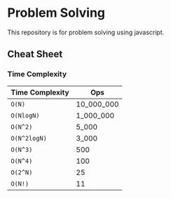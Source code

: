 # Problem Solving

This repository is for problem solving using javascript.

## Cheat Sheet

### Time Complexity

| Time Complexity | Ops        |
| --------------- | ---------- |
| `O(N)`          | 10_000_000 |
| `O(NlogN)`      | 1_000_000  |
| `O(N^2)`        | 5_000      |
| `O(N^2logN)`    | 3_000      |
| `O(N^3)`        | 500        |
| `O(N^4)`        | 100        |
| `O(2^N)`        | 25         |
| `O(N!)`         | 11         |
